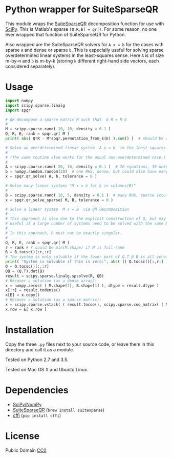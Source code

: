# Python wrapper for SuiteSparseQR

This module wraps the [SuiteSparseQR](http://faculty.cse.tamu.edu/davis/suitesparse.html)
decomposition function for use with [SciPy](http://www.scipy.org).
This is Matlab's sparse `[Q,R,E] = qr()`.
For some reason, no one ever wrapped that function of SuiteSparseQR for Python.

Also wrapped are the SuiteSparseQR solvers for ``A x = b`` for the cases with sparse `A` and dense or sparse `b`.
This is especially useful for solving sparse overdetermined linear systems in the least-squares sense.
Here `A` is of size m-by-n and `b` is m-by-k (storing `k` different right-hand side vectors, each considered separately).

# Usage

```python
import numpy
import scipy.sparse.linalg
import spqr

# QR decompose a sparse matrix M such that  Q R = M E
#
M = scipy.sparse.rand( 10, 10, density = 0.1 )
Q, R, E, rank = spqr.qr( M )
print( abs( Q*R - M*spqr.permutation_from_E(E) ).sum() )  # should be approximately zero

# Solve an overdetermined linear system  A x = b  in the least-squares sense
#
# (The same routine also works for the usual non-overdetermined case.)
#
A = scipy.sparse.rand( 20, 10, density = 0.1 )  # 20 equations, 10 unknowns
b = numpy.random.random(20)  # one RHS, dense, but could also have many (in shape (20,k))
x = spqr.qr_solve( A, b, tolerance = 0 )

# Solve many linear systems "M x = b for b in columns(B)"
#
B = scipy.sparse.rand( 10, 5, density = 0.1 )  # many RHS, sparse (could also have just one RHS with shape (10,))
x = spqr.qr_solve_sparse( M, B, tolerance = 0 )

# Solve a linear system  M x = B  via QR decomposition
#
# This approach is slow due to the explicit construction of Q, but may be
# useful if a large number of systems need to be solved with the same M.
#
# In this approach, R must not be exactly singular.
#
Q, R, E, rank = spqr.qr( M )
r = rank # r could be min(M.shape) if M is full-rank
R = R.tocsc()[:r,:r]
# The system is only solvable if the lower part of Q.T @ B is all zero:
print( "System is solvable if this is zero:", abs( (( Q.tocsc()[:,r:] ).T ).dot( B ) ).sum() )
Q = Q.tocsc()[:,:r]
QB = (Q.T).dot(B)
result = scipy.sparse.linalg.spsolve(R, QB)
# Recover a solution (as a dense array):
x = numpy.zeros( ( M.shape[1], B.shape[1] ), dtype = result.dtype )
x[:r] = result.todense()
x[E] = x.copy()
# Recover a solution (as a sparse matrix):
x = scipy.sparse.vstack( ( result.tocoo(), scipy.sparse.coo_matrix( ( M.shape[1] - rank, B.shape[1] ), dtype = result.dtype ) ) )
x.row = E[ x.row ]
```

# Installation

Copy the three `.py` files next to your source code,
or leave them in this directory and call it as a module.

Tested on Python 2.7 and 3.5.

Tested on Mac OS X and Ubuntu Linux.

# Dependencies

* [SciPy/NumPy](http://www.scipy.org)
* [SuiteSparseQR](http://faculty.cse.tamu.edu/davis/suitesparse.html) (`brew install suitesparse`)
* [cffi](http://cffi.readthedocs.io/) (`pip install cffi`)

# License

Public Domain [CC0](http://creativecommons.org/publicdomain/zero/1.0/)
